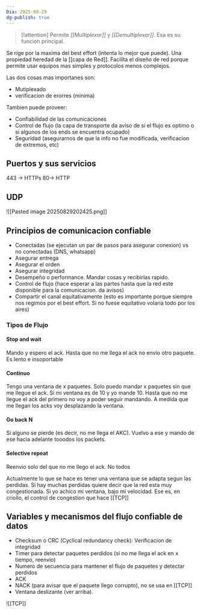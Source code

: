 ```yaml
---
Dia: 2025-08-29
dg-publish: true
---
```

>[!attention] Permite *[[Multiplexar]]* y *[[Demultiplexar]]*. Esa es su funcion principal.

Se rige por la maxima del best effort (intenta lo mejor que puede). Una propiedad heredad de la [[capa de Red]]. Facilita el diseño de red porque permite usar equipos mas simples y protocolos menos complejos. 

Las dos cosas mas importanes son:
- Mutiplexado
- verificacion de erorres (minima)

Tambien puede proveer:
- Confiabilidad de las comunicaciones 
- Control de flujo (la capa de transporte da aviso de si el flujo es optimo o si algunos de los ends se encuentra ocupado)
- Seguridad (asegurarnos de que la info no fue modificada, verificacion de extremos, etc)



## Puertos y sus servicios
443 -> HTTPs 
80-> HTTP


## UDP 
![[Pasted image 20250829202425.png]]


## Principios de comunicacion confiable

- Conectadas (se ejecutan un par de pasos para asegurar conexion) vs no conectadas (DNS, whatsapp)
- Asegurar entrega 
- Asegurar el orden
- Asegurar integridad
- Desempeño o performance. Mandar cosas y recibirlas rapido.
- Control de flujo (hace esperar a las partes hasta que la red este disponible para la comunicacion. da avisos)
- Compartir el canal equitativamente (esto es importante porque siempre nos regimos por el best effort. Si no fuese equitativo volaria todo por los aires)

### Tipos de Flujo 
#### Stop and wait 
Mando y espero el ack. Hasta que no me llega el ack no envio otro paquete. Es lento e insoportable 

#### Continuo 
Tengo una ventana de x paquetes. Solo puedo mandar x paquetes sin que me llegue el ack. Si mi ventana es de 10 y yo mande 10. Hasta que no me llegue el ack del primero no voy a poder seguir mandando. A medida que me llegan los acks voy desplazando la ventana. 

#### Go back N
Si alguno se pierde (es decir, no me llega el AKC). Vuelvo a ese y mando de ese hacia adelante tooodos los packets. 

#### Selective repeat 
Reenvio solo del que no me llego el ack. No todos


Actualmente lo que se hace es tener una ventana que se adapta segun las perdidas. Si hay muchas perdidas quiere decir que la red esta muy congestionada. Si yo achico mi ventana, bajo mi velocidad. Ese es, en criollo, el control de congestion que hace [[TCP]]



## Variables y mecanismos del flujo confiable de datos 

- Checksum o CRC (Cyclical redundancy check): Verificacion de integridad 
- Timer para detectar paquetes perdidos (si no me llega el ack en x tiempo, reenvio)
- Numero de secuencia para mantener el flujo de paquetes y detectar perdidos 
- ACK 
- NACK (para avisar que el paquete llego corrupto), no se usa en [[TCP]] 
- Ventana deslizante (ver arriba).

![[TCP]]

